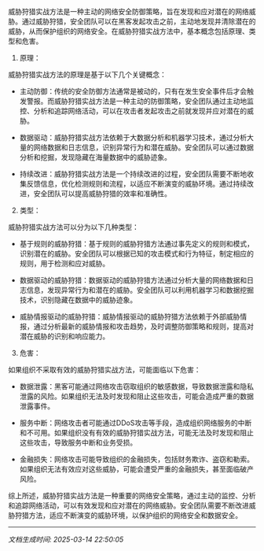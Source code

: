 威胁狩猎实战方法是一种主动的网络安全防御策略，旨在发现和应对潜在的网络威胁。通过威胁狩猎，安全团队可以在黑客发起攻击之前，主动地发现并清除潜在的威胁，从而保护组织的网络安全。在威胁狩猎实战方法中，基本概念包括原理、类型和危害。

1. 原理：

威胁狩猎实战方法的原理是基于以下几个关键概念：

- 主动防御：传统的安全防御方法通常是被动的，只有在发生安全事件后才会触发警报。而威胁狩猎实战方法是一种主动的防御策略，安全团队通过主动地监控、分析和追踪网络活动，可以在攻击者发起攻击之前就发现并应对潜在的威胁。

- 数据驱动：威胁狩猎实战方法依赖于大数据分析和机器学习技术，通过分析大量的网络数据和日志信息，识别异常行为和潜在威胁。安全团队可以通过数据分析和挖掘，发现隐藏在海量数据中的威胁迹象。

- 持续改进：威胁狩猎实战方法是一个持续改进的过程，安全团队需要不断地收集反馈信息，优化检测规则和流程，以适应不断演变的威胁环境。通过持续改进，安全团队可以提高威胁狩猎的效率和准确性。

2. 类型：

威胁狩猎实战方法可以分为以下几种类型：

- 基于规则的威胁狩猎：基于规则的威胁狩猎方法通过事先定义的规则和模式，识别潜在的威胁。安全团队可以根据已知的攻击模式和行为特征，制定相应的规则，用于检测和应对威胁。

- 数据驱动的威胁狩猎：数据驱动的威胁狩猎方法通过分析大量的网络数据和日志信息，发现异常行为和潜在的威胁。安全团队可以利用机器学习和数据挖掘技术，识别隐藏在数据中的威胁迹象。

- 威胁情报驱动的威胁狩猎：威胁情报驱动的威胁狩猎方法依赖于外部威胁情报，通过分析最新的威胁情报和攻击趋势，及时调整防御策略和规则，提高对潜在威胁的识别和响应能力。

3. 危害：

如果组织不采取有效的威胁狩猎实战方法，可能面临以下危害：

- 数据泄露：黑客可能通过网络攻击窃取组织的敏感数据，导致数据泄露和隐私泄露的风险。如果组织无法及时发现和阻止这些攻击，可能会造成严重的数据泄露事件。

- 服务中断：网络攻击者可能通过DDoS攻击等手段，造成组织网络服务的中断和不可用。如果组织没有有效的威胁狩猎实战方法，可能无法及时发现和阻止这些攻击，导致服务中断和业务受损。

- 金融损失：网络攻击可能导致组织的金融损失，包括财务欺诈、盗窃和勒索。如果组织无法有效应对这些威胁，可能会遭受严重的金融损失，甚至面临破产风险。

综上所述，威胁狩猎实战方法是一种重要的网络安全策略，通过主动的监控、分析和追踪网络活动，可以有效发现和应对潜在的网络威胁。安全团队需要不断改进威胁狩猎方法，适应不断演变的威胁环境，以保护组织的网络安全和数据安全。

---

*文档生成时间: 2025-03-14 22:50:05*
